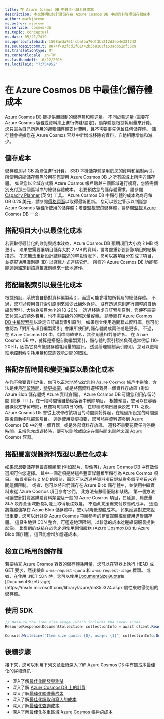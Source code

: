 ```yaml
---
title: 在 Azure Cosmos DB 中最佳化儲存體成本
description: 本文說明如何針對儲存在 Azure Cosmos DB 中的資料管理儲存體成本
author: markjbrown
ms.author: mjbrown
ms.service: cosmos-db
ms.topic: conceptual
ms.date: 05/21/2019
ms.openlocfilehash: 1508adda761fcba7ba70df3bb212d3eb4e32f242
ms.sourcegitcommit: 8074f482fcd1f61442b3b8101f153adb52cf35c9
ms.translationtype: MT
ms.contentlocale: zh-TW
ms.lasthandoff: 10/22/2019
ms.locfileid: "72754952"
---
```

# <a name="optimize-storage-cost-in-azure-cosmos-db"></a>在 Azure Cosmos DB 中最佳化儲存體成本

Azure Cosmos DB 能提供無限制的儲存體和輸送量。 不同於輸送量 (需要在 Azure Cosmos 容器或資料庫上進行佈建/設定)，儲存體是根據耗用量來計費。 您只需為自己所耗用的邏輯儲存體支付費用，且不需要事先保留任何儲存體。 儲存體會根據您在 Azure Cosmos 容器中新增或移除的資料，自動相應增加和減少。

## <a name="storage-cost"></a>儲存成本

儲存體是以 GB 為單位進行計費。 SSD 本機儲存體是用於您的資料和編制索引。 所使用的總儲存體等於用在您使用 Azure Cosmos DB 之所有區域上所需的儲存體。 如果您以全域方式將 Azure Cosmos 帳戶跨越三個區域進行複寫，您將需個別支付那三個區域中的總儲存體成本。 若要預估您的儲存體需求，請參閱 [Capacity Planner](https://www.documentdb.com/capacityplanner) \(英文\) 工具。 Azure Cosmos DB 中儲存體的成本為每月每 GB 0.25 美元，請參閱[價格頁面](https://azure.microsoft.com/pricing/details/cosmos-db/)以取得最新更新。 您可以設定警示以判斷您 Azure Cosmos 容器所使用的儲存體；若要監視您的儲存體，請參閱[監視 Azure Cosmos DB](monitor-accounts.md) 一文。

## <a name="optimize-cost-with-item-size"></a>搭配項目大小以最佳化成本

若要取得最佳化的效能與成本效益，Azure Cosmos DB 預期項目大小為 2 MB 或更小。 如果您需要讓項目儲存大於 2 MB 的資料，請考慮重新設計該項目的結構描述。 在您無法重新設計結構描述的罕見情況下，您可以將項目分割成子項目，並搭配通用識別碼 (ID) 以邏輯方式連結它們。 所有的 Azure Cosmos DB 功能都能透過錨定到該邏輯識別碼來一致地運作。

## <a name="optimize-cost-with-indexing"></a>搭配編製索引以最佳化成本

根據預設，系統會自動對資料編製索引，而這可能會增加所耗用的總儲存體。 不過，您可以套用自訂索引原則來減少此額外負荷。 沒有透過原則進行調整的自動編製索引，大約為項目大小的 10-20%。 透過移除或自訂索引原則，您便不需要支付寫入的額外費用，也不需要額外的輸送量容量。 請參閱[在 Azure Cosmos DB 中編製索引](indexing-policies.md)以設定自訂編製索引原則。 如果您曾使用過關聯式資料庫，您可能會認為「對所有項目編製索引」會讓所使用的儲存體變成兩倍或是更多。 不過，在 Azure Cosmos DB 中，就中間值來說，其使用量相對低許多。 在 Azure Cosmos DB 中，就算是搭配自動編製索引，儲存體的索引額外負荷通常很低 (10-20%)，因為它具有低儲存體耗用量的設計。 透過管理編制索引原則，您可以更精細地控制索引耗用量和查詢效能之間的取捨。

## <a name="optimize-cost-with-time-to-live-and-change-feed"></a>搭配存留時間和變更摘要以最佳化成本

在您不需要資料之後，您可以正常地將它從您的 Azure Cosmos 帳戶中刪除，方法是使用[存留時間](time-to-live.md)、[變更摘要](change-feed.md)，或是將舊資料遷移到另一個資料存放區 (例如 Azure Blob 儲存體或 Azure 資料倉儲)。 Azure Cosmos DB 可讓您利用存留時間 (簡稱 TTL)，在一段時間後自動從容器中刪除項目。 根據預設，您可以在容器層級設定存留時間，且覆寫每個項目的值。 在容器或項目層級設定 TTL 之後，Azure Cosmos DB 會從上次修改該項目的時間開始算起，在經過所設定的時間週期後自動移除那些項目。 透過使用變更摘要，您可以將資料遷移到 Azure Cosmos DB 中的另一個容器，或是外部資料存放區。 遷移不需要花費任何停機時間，且當您完成遷移時，便可以刪除或設定存留時間來刪除來源 Azure Cosmos 容器。

## <a name="optimize-cost-with-rich-media-data-types"></a>搭配豐富媒體資料類型以最佳化成本 

如果您想要儲存豐富媒體類型 (例如影片、影像等)，Azure Cosmos DB 中有數個選項可供您選擇。 其中一個選項是將這些豐富媒體類型儲存為 Azure Cosmos 項目。 每個項目有 2-MB 的限制，而您可以透過將資料項目鏈結為多個子項目來避開這個限制。 或者，您可以將它們儲存在 Azure Blob 儲存體中，並使用中繼資料來從 Azure Cosmos 項目參考它們。 此方法有數個優點和缺點。 第一個方法可讓您針對豐富媒體資料類型及一般的 Azure Cosmos 項目，在延遲、輸送量 SLA 及周全全域散發功能上取得最佳效能。 不過此支援需支付較高的成本。 透過將媒體儲存在 Azure Blob 儲存體中，您可以降低整體成本。 如果延遲對您來說很重要，您可以針對從 Azure Cosmos 項目參考的豐富媒體檔案使用進階儲存體。 這原生地與 CDN 整合，可迴避地理限制，以較低的成本從邊緣伺服器提供影像。 此案例的缺點在於您必須使用兩個服務 (Azure Cosmos DB 和 Azure Blob 儲存體)，這可能會增加營運成本。 

## <a name="check-storage-consumed"></a>檢查已耗用的儲存體

若要檢查 Azure Cosmos 容器的儲存體耗用量，您可以在容器上執行 HEAD 或 GET 要求，然後檢查 `x-ms-request-quota` 和 `x-ms-request-usage` 標頭。 或者，在使用 .NET SDK 時，您可以使用[DocumentSizeQuota](https://docs.microsoft.com/previous-versions/azure/dn850325(v%3Dazure.100))和[DocumentSizeUsage](https://msdn.microsoft.com/library/azure/dn850324.aspx)屬性來取得使用的儲存體。

## <a name="using-sdk"></a>使用 SDK

```csharp
// Measure the item size usage (which includes the index size)
ResourceResponse<DocumentCollection> collectionInfo = await client.ReadDocumentCollectionAsync(UriFactory.CreateDocumentCollectionUri("db", "coll"));   

Console.WriteLine("Item size quota: {0}, usage: {1}", collectionInfo.DocumentQuota, collectionInfo.DocumentUsage);
```

## <a name="next-steps"></a>後續步驟

接下來，您可以利用下列文章繼續深入了解 Azure Cosmos DB 中有關成本最佳化的詳細資訊：

* 深入了解[最佳化開發與測試](optimize-dev-test.md)
* 深入了解 [Azure Cosmos DB 上的計費](understand-your-bill.md)
* 深入了解[最佳化輸送量成本](optimize-cost-throughput.md)
* 深入了解[最佳化讀取和寫入的成本](optimize-cost-reads-writes.md)
* 深入了解[最佳化查詢成本](optimize-cost-queries.md)
* 深入了解[最佳化多重區域 Azure Cosmos 帳戶的成本](optimize-cost-regions.md)

